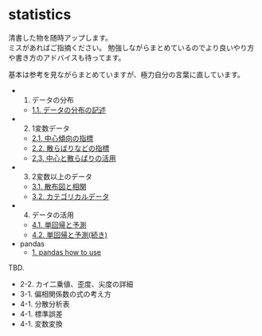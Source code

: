 # statistics

清書した物を随時アップします。  
ミスがあればご指摘ください。
勉強しながらまとめているのでより良いやり方や書き方のアドバイスも待ってます。

基本は参考を見ながらまとめていますが、極力自分の言葉に直しています。  

- 1. データの分布
    - [1.1. データの分布の記述](./ch1-1.ipynb)
- 2. 1変数データ
    - [2.1. 中心傾向の指標](./ch2-1.ipynb)
    - [2.2. 散らばりなどの指標](./ch2-2.ipynb)
    - [2.3. 中心と散らばりの活用](./ch2-3.ipynb)
- 3. 2変数以上のデータ
    - [3.1. 散布図と相関](./ch3-1.ipynb)
    - [3.2. カテゴリカルデータ](./ch3-2.ipynb)
- 4. データの活用
    - [4.1. 単回帰と予測](./ch4-1.ipynb)
    - [4.2. 単回帰と予測(続き)](./ch4-2.ipynb)
- pandas
    - [1. pandas how to use](./pandas_1.ipynb)

TBD.
- 2-2. カイ二乗値、歪度、尖度の詳細
- 3-1. 偏相関係数の式の考え方
- 4-1. 分散分析表
- 4-1. 標準誤差
- 4-1. 変数変換
